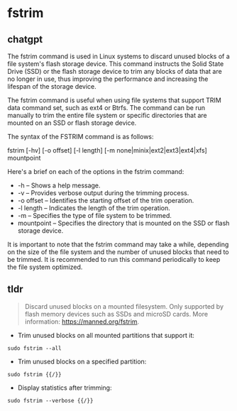 # fstrim 
## chatgpt 
The fstrim command is used in Linux systems to discard unused blocks of a file system's flash storage device. This command instructs the Solid State Drive (SSD) or the flash storage device to trim any blocks of data that are no longer in use, thus improving the performance and increasing the lifespan of the storage device. 

The fstrim command is useful when using file systems that support TRIM data command set, such as ext4 or Btrfs. The command can be run manually to trim the entire file system or specific directories that are mounted on an SSD or flash storage device. 

The syntax of the FSTRIM command is as follows: 

fstrim [-hv] [-o offset] [-l length] [-m none|minix|ext2|ext3|ext4|xfs] mountpoint

Here's a brief on each of the options in the fstrim command:

- -h – Shows a help message.
- -v – Provides verbose output during the trimming process.
- -o offset – Identifies the starting offset of the trim operation.
- -l length – Indicates the length of the trim operation.
- -m – Specifies the type of file system to be trimmed.
- mountpoint – Specifies the directory that is mounted on the SSD or flash storage device.

It is important to note that the fstrim command may take a while, depending on the size of the file system and the number of unused blocks that need to be trimmed. It is recommended to run this command periodically to keep the file system optimized. 

## tldr 
 
> Discard unused blocks on a mounted filesystem.
> Only supported by flash memory devices such as SSDs and microSD cards.
> More information: <https://manned.org/fstrim>.

- Trim unused blocks on all mounted partitions that support it:

`sudo fstrim --all`

- Trim unused blocks on a specified partition:

`sudo fstrim {{/}}`

- Display statistics after trimming:

`sudo fstrim --verbose {{/}}`
